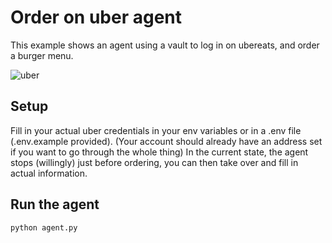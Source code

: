 # Order on uber agent

This example shows an agent using a vault to log in on ubereats, and order a burger menu.

![uber](https://github.com/user-attachments/assets/5eccd466-0205-43a3-8d66-fcf02308dfbe)


## Setup

Fill in your actual uber credentials in your env variables or in a .env file (.env.example provided).
(Your account should already have an address set if you want to go through the whole thing)
In the current state, the agent stops (willingly) just before ordering, you can then take over and fill in actual information.

## Run the agent

```bash
python agent.py
```
